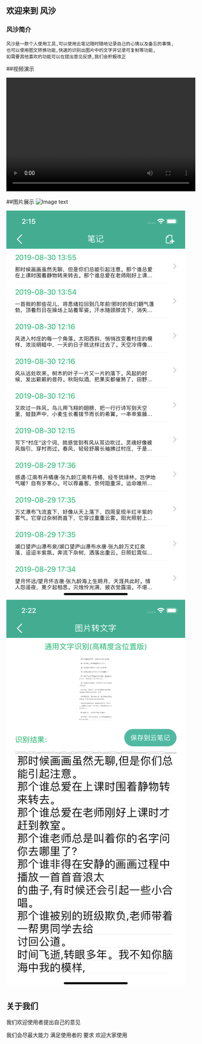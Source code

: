 ## 欢迎来到 风沙


### 风沙简介

    风沙是一款个人使用工具,可以使用云笔记随时随地记录自己的心情以及备忘的事情,
    也可以使用图文转换功能,快速的识别出图片中的文字并记录可复制等功能,
    如需要其他喜欢的功能可以在提出意见反馈,我们会积极改正





##视频演示



<video src="https://github.com/623034345/fengsha.github.io/blob/master/QQ20190830-155544-HD.mp4" controls="controls" width="500" height="300">您的浏览器不支持播放该视频！</video>

##图片展示
![Image text](https://623034345.github.io/fengsha.github.io/home.png)

![Image text](https://github.com/623034345/fengsha.github.io/blob/master/booklist.png)
![Image text](https://github.com/623034345/fengsha.github.io/blob/master/imagetotext.png)
## 关于我们
我们欢迎使用者提出自己的意见

我们会尽最大能力
满足使用者的
要求
欢迎大家使用


